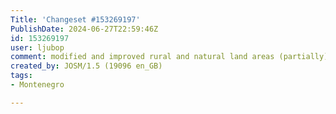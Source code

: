 ```yaml
---
Title: 'Changeset #153269197'
PublishDate: 2024-06-27T22:59:46Z
id: 153269197
user: ljubop
comment: modified and improved rural and natural land areas (partially)
created_by: JOSM/1.5 (19096 en_GB)
tags:
- Montenegro

---
```

